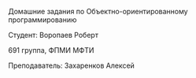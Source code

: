 Домашние задания по Объектно-ориентированному программированию

Студент: Воропаев Роберт

691 группа, ФПМИ МФТИ

Преподаватель: Захаренков Алексей

